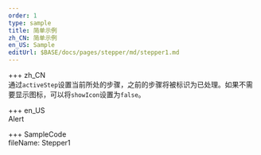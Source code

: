 ```yaml
---   
order: 1  
type: sample  
title: 简单示例   
zh_CN: 简单示例   
en_US: Sample
editUrl: $BASE/docs/pages/stepper/md/stepper1.md
---      
```


+++ zh_CN   
通过<Code>activeStep</Code>设置当前所处的步骤，之前的步骤将被标识为已处理。如果不需要显示图标，可以将<Code>showIcon</Code>设置为<Code>false</Code>。

+++ en_US   
Alert

+++ SampleCode  
fileName: Stepper1

